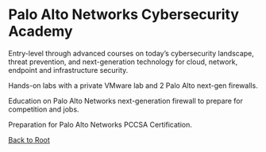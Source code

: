 <h1>Palo Alto Networks Cybersecurity Academy</h1>

Entry-level through advanced courses on today’s cybersecurity landscape, threat prevention, and next-generation technology for cloud, network, endpoint and infrastructure security.

Hands-on labs with a private VMware lab and 2 Palo Alto next-gen firewalls.

Education on Palo Alto Networks next-generation firewall to prepare for competition and jobs.

Preparation for Palo Alto Networks PCCSA Certification.

[Back to Root](/PATHS-SOC/)
